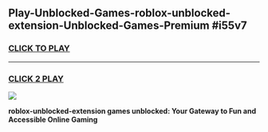 
## Play-Unblocked-Games-roblox-unblocked-extension-Unblocked-Games-Premium #i55v7
<h3>
<a href="https://premium.freeplayer.one?title=roblox-unblocked-extension&ref=12M">CLICK TO PLAY</a></h3>
<hr>

<h3>
<a href="https://premium.freeplayer.one?title=roblox-unblocked-extension&ref=12M">CLICK 2 PLAY</a>
  
</h3>

<a href="https://premium.freeplayer.one?title=roblox-unblocked-extension&ref=12M"><img src="https://clearcache.store/games.png"></a>


**roblox-unblocked-extension games unblocked: Your Gateway to Fun and Accessible Online Gaming**
